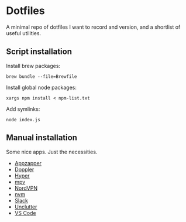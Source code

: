 # Dotfiles

A minimal repo of dotfiles I want to record and version, and a shortlist of useful utilities.

## Script installation

Install brew packages:

```shell
brew bundle --file=Brewfile
```

Install global node packages:

```shell
xargs npm install < npm-list.txt
```

Add symlinks:

```shell
node index.js
```

## Manual installation

Some nice apps. Just the necessities.

- [Appzapper](https://www.appzapper.com/)
- [Doppler](https://brushedtype.co/doppler/)
- [Hyper](https://hyper.is/)
- [mpv](https://mpv.io/installation/)
- [NordVPN](https://nordvpn.com/)
- [nvm](https://github.com/nvm-sh/nvm)
- [Slack](https://slack.com/)
- [Unclutter](https://unclutterapp.com/)
- [VS Code](https://code.visualstudio.com/)
